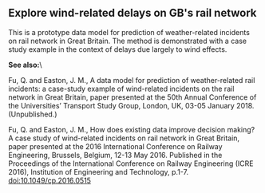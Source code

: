 ## Explore wind-related delays on GB's rail network
This is a prototype data model for prediction of weather-related incidents on rail network in Great Britain. The method
is demonstrated with a case study example in the context of delays due largely to wind effects.

**See also:**\

Fu, Q. and Easton, J. M., A data model for prediction of weather-related rail incidents: a case-study example of
wind-related incidents on the rail network in Great Britain, paper presented at the 50th Annual Conference of the
Universities’ Transport Study Group, London, UK, 03-05 January 2018. (Unpublished.)

Fu, Q. and Easton, J. M., How does existing data improve decision making? A case study of wind-related incidents on rail
 network in Great Britain, paper presented at the 2016 International Conference on Railway Engineering, Brussels,
Belgium, 12-13 May 2016. Published in the Proceedings of the International Conference on Railway Engineering (ICRE
2016), Institution of Engineering and Technology, p.1-7.
[doi:10.1049/cp.2016.0515](http://digital-library.theiet.org/content/conferences/10.1049/cp.2016.0515)


